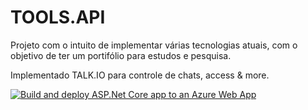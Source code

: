 # TOOLS.API
Projeto com o intuito de implementar várias tecnologias atuais, com o objetivo de ter um portifólio para estudos e pesquisa.

Implementado TALK.IO para controle de chats, access & more.

[![Build and deploy ASP.Net Core app to an Azure Web App](https://github.com/LeonardoFerreira1209/TOOLS.API/actions/workflows/master_toolsmainapi.yml/badge.svg)](https://github.com/LeonardoFerreira1209/TOOLS.API/actions/workflows/master_toolsmainapi.yml)
